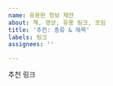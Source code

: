```yaml
---
name: 유용한 정보 제안
about: 책, 영상, 유용 링크, 모임
title: '추천: 종류 & 제목'
labels: 링크
assignees: ''

---
```


추천
링크
